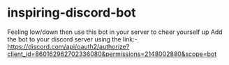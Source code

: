 # inspiring-discord-bot
Feeling low/down then use this bot in your server to cheer yourself up 
Add the bot to your discord server using the link:-  https://discord.com/api/oauth2/authorize?client_id=860162962702336080&permissions=2148002880&scope=bot
